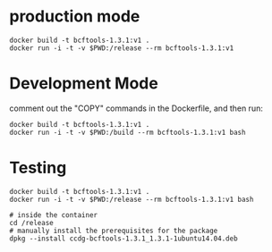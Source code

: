 # production mode

    docker build -t bcftools-1.3.1:v1 .
    docker run -i -t -v $PWD:/release --rm bcftools-1.3.1:v1

# Development Mode

comment out the "COPY" commands in the Dockerfile, and then run:

    docker build -t bcftools-1.3.1:v1 .
    docker run -i -t -v $PWD:/build --rm bcftools-1.3.1:v1 bash

# Testing

    docker build -t bcftools-1.3.1:v1 .
    docker run -i -t -v $PWD:/release --rm bcftools-1.3.1:v1 bash

    # inside the container
    cd /release
    # manually install the prerequisites for the package
    dpkg --install ccdg-bcftools-1.3.1_1.3.1-1ubuntu14.04.deb
